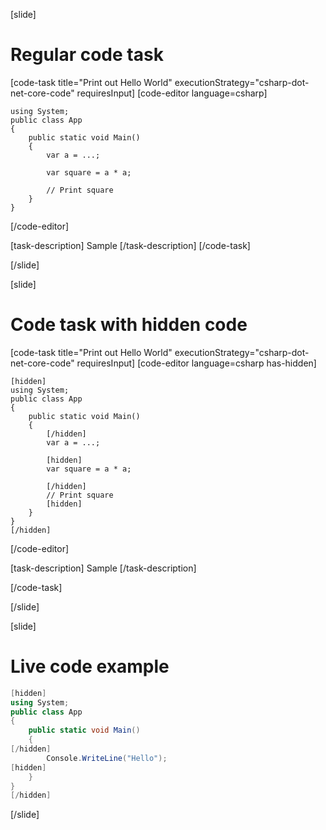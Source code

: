 [slide]
# Regular code task

[code-task title="Print out Hello World" executionStrategy="csharp-dot-net-core-code" requiresInput]
[code-editor language=csharp]
```
using System;
public class App
{
    public static void Main()
    {
        var a = ...;

        var square = a * a;

        // Print square
    }
}
```

[/code-editor]

[task-description]
Sample
[/task-description]
[/code-task]

[/slide]

[slide]
# Code task with hidden code

[code-task title="Print out Hello World" executionStrategy="csharp-dot-net-core-code" requiresInput]
[code-editor language=csharp has-hidden]
```
[hidden]
using System;
public class App
{
    public static void Main()
    {
        [/hidden]
        var a = ...;

        [hidden]
        var square = a * a;

        [/hidden]
        // Print square
        [hidden]
    }
}
[/hidden]
```
[/code-editor]

[task-description]
Sample
[/task-description]

[/code-task]

[/slide]

[slide]

# Live code example
```csharp must-run title="Print out Hello World" executionStrategy="csharp-dot-net-core-code"
[hidden]
using System;
public class App
{
    public static void Main()
    {
[/hidden]   
        Console.WriteLine("Hello");
[hidden]
    }
}
[/hidden]
```
[/slide]
